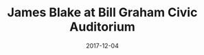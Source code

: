 ---
date: '2017-12-04'
artist: James Blake
festival: ''
venue: Bill Graham Civic Auditorium
city: San Francisco
state: CA
country: USA
price: $45.00
solo: 'Yes'
title: James Blake at Bill Graham Civic Auditorium
slug: 2017-12-04-james-blake
cover: ''
genre: ''
category: show
tags:
  - solo show
created: 02/15/2019
artists:
  - James Blake
  - Connan Mockasin
openers:
  - Connan Mockasin
---